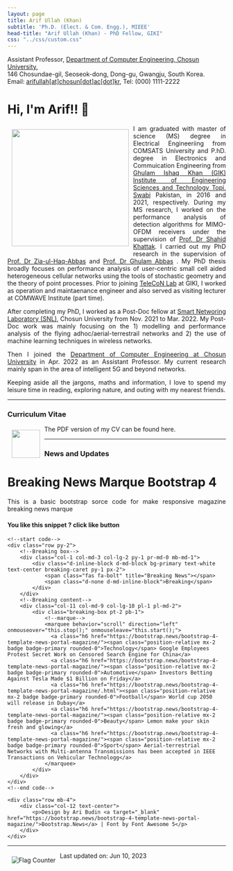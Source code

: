 ```yaml
---
layout: page
title: Arif Ullah (Khan)
subtitle: 'Ph.D. (Elect. & Com. Engg.), MIEEE'
head-title: "Arif Ullah (Khan) - PhD Fellow, GIKI"
css: "../css/custom.css"
---
```

<html lang="en">
<head>

  <meta name="viewport" content="width=device-width, initial-scale=1">
  <link rel="stylesheet" href="http://maxcdn.bootstrapcdn.com/bootstrap/3.3.6/css/bootstrap.min.css">
  <script src="https://ajax.googleapis.com/ajax/libs/jquery/1.12.4/jquery.min.js"></script>
  <script src="http://maxcdn.bootstrapcdn.com/bootstrap/3.3.6/js/bootstrap.min.js"></script>
</head>
<body>
    <div class="row">
        <div class="col-md-3"></div>
        <div class="col-md-7">
          <div class="row"> 
          Assistant Professor, <a href="#" class="https://eng.chosun.ac.kr/eng/index.do">Department of Computer Engineering, Chosun University,</a>
            </div>
          <div class="row"> 
          146 Chosundae-gil, Seoseok-dong, Dong-gu, Gwangju, South Korea. 
            </div>
          <div class="row"> 
          Email: <a href="#" class="mailto: arifullag@chosun.ac.kr">arifullah[at]chosun[dot]ac[dot]kr</a>, Tel: (000) 1111-2222
        </div>
        </div>
  </div>
</body>
</html>


<html> 
<head> 
  <title> 
    Wrapping an Image with the text 
  </title> 
  <style> 
    body { 
      margin: 20px; 
      text-align: left; 
    } 
  
    h1 { 
      color: green; 
    } 
  
    img { 
      float: left; 
      margin: 10px; 
    } 
  
    p { 
      text-align: justify; 
    } 
  </style> 
</head> 
<body> 
  <h1>Hi, I'm Arif!! 👋</h1> 
  <b> 
  </b> 
  <div class="square"> 
    <div> 
      <img align="right" src="../img/arifnnew.jpg" height="270px">
    </div>   
<p> 
I am graduated with master of science (MS) degree in Electrical Engineeriing from COMSATS University and P.hD. degree in Electronics and Commuication Engineering from <a href="https://www.giki.edu.pk/">Ghulam Ishaq Khan (GIK) Institute of Engineering Sciences and Technology Topi, Swabi</a> Pakistan, in 2016 and 2021, respectively. During my MS research, I worked on the performance analysis of detection algorithms for MIMO-OFDM receivers under the supervision of <a href="https://www.giki.edu.pk/">Prof. Dr Shahid Khattak</a>. I carried out my PhD research in the supervision of <a href="https://www.giki.edu.pk/Faculty/Dr Ziaul Haq Abbas">Prof. Dr Zia-ul-Haq-Abbas</a>  and <a href="https://giki.edu.pk/personnel/abbas/">Prof. Dr Ghulam Abbas</a> . My PhD thesis broadly focuses on performance analysis of user-centric small cell aided heterogeneous cellular networks using the tools of stochastic geometry and the theory of point processes. Prior to joining <a href="https://www.giki.edu.pk/telecon">TeleCoN Lab</a> at GIKI, I worked as operation and maintaenance engineer and also served as visiting lecturer at COMWAVE Institute (part time).
    </p> 

  </div> 
</body> 
</html>


After completing my PhD, I worked as a Post-Doc fellow at [Smart Networing Laboratory (SNL)](https://www.giki.edu), Chosun University from Nov. 2021 to Mar. 2022. My Post-Doc work was mainly focusing on the 1) modelling and performance analysis of the flying adhoc/aerial-terrestrail networks and 2) the use of machine learning techniques in wireless networks. 

Then I joined the [Department of Computer Engineering at Chosun University](https://www.chosun.ac.kr) in Apr. 2022 as an Assistant Professor. My current research mainly span in the area of intelligent 5G and beyond networks.


Keeping aside all the jargons, maths and information, I love to spend my leisure time in reading, exploring nature, and outing with my nearest friends.
 
 ----
 
### Curriculum Vitae

  <div> 
    <a href="https://arifkhaan.github.io/books/Arif-CV.pdf"><img src="../img/cvicon.jpg" height="65px"></a>
  </div>   
  <p> 
    The PDF version of my CV can be found here.
  </p> 

 ----
 
### News and Updates

<link href="//maxcdn.bootstrapcdn.com/bootstrap/4.1.1/css/bootstrap.min.css" rel="stylesheet" id="bootstrap-css">
<script src="//maxcdn.bootstrapcdn.com/bootstrap/4.1.1/js/bootstrap.min.js"></script>
<script src="//cdnjs.cloudflare.com/ajax/libs/jquery/3.2.1/jquery.min.js"></script>
<!------ Include the above in your HEAD tag ---------->

<!--head-->
<div class="container">
    <div class="row mb-5">
        <div class="col-12 text-center pt-3">
            <h1>Breaking News Marque Bootstrap 4</h1>
            <p>This is a basic bootstrap sorce code for make responsive magazine breaking news marque</p>
            <h4>You like this snippet ? click like button</h4>
        </div>
    </div>
    
    <!--start code-->
    <div class="row py-2">
        <!--Breaking box-->
        <div class="col-1 col-md-3 col-lg-2 py-1 pr-md-0 mb-md-1">
            <div class="d-inline-block d-md-block bg-primary text-white text-center breaking-caret py-1 px-2">
                <span class="fas fa-bolt" title="Breaking News"></span>
                <span class="d-none d-md-inline-block">Breaking</span>
            </div>
        </div>
        <!--Breaking content-->
        <div class="col-11 col-md-9 col-lg-10 pl-1 pl-md-2">
            <div class="breaking-box pt-2 pb-1">
                <!--marque-->
                <marquee behavior="scroll" direction="left" onmouseover="this.stop();" onmouseleave="this.start();">
                  <a class="h6 href="https://bootstrap.news/bootstrap-4-template-news-portal-magazine/"><span class="position-relative mx-2 badge badge-primary rounded-0">Technology</span> Google Employees Protest Secret Work on Censored Search Engine for China</a>
                  <a class="h6 href="https://bootstrap.news/bootstrap-4-template-news-portal-magazine/"><span class="position-relative mx-2 badge badge-primary rounded-0">Automotive</span> Investors Betting Against Tesla Made $1 Billion on Friday</a>
                  <a class="h6 href="https://bootstrap.news/bootstrap-4-template-news-portal-magazine/.html"><span class="position-relative mx-2 badge badge-primary rounded-0">Football</span> World cup 2050 will release in Dubay</a>
                  <a class="h6 href="https://bootstrap.news/bootstrap-4-template-news-portal-magazine/"><span class="position-relative mx-2 badge badge-primary rounded-0">Beauty</span> Lemon make your skin fresh and glowing</a>
                  <a class="h6 href="https://bootstrap.news/bootstrap-4-template-news-portal-magazine/"><span class="position-relative mx-2 badge badge-primary rounded-0">Sport</span> Aerial-terrestrial Networks with Multi-antenna Transmissions has been accepted in IEEE Transactions on Vehicular Technologg</a>
                </marquee>
            </div>
        </div>
    </div>
	<!--end code-->
	
	<div class="row mb-4">
        <div class="col-12 text-center">
            <p>Design by Ari Budin <a target="_blank" href="https://bootstrap.news/bootstrap-4-template-news-portal-magazine/">Bootstrap.News</a> | Font by Font Awesome 5</p>
        </div>
    </div>
</div>


----

<a href="https://info.flagcounter.com/2S2r"><img src="https://s04.flagcounter.com/count/2S2r/bg_FFFFFF/txt_000000/border_CCCCCC/columns_8/maxflags_40/viewers_0/labels_1/pageviews_1/flags_0/percent_0/" alt="Flag Counter" border="0"></a>

Last updated on: Jun 10, 2023
